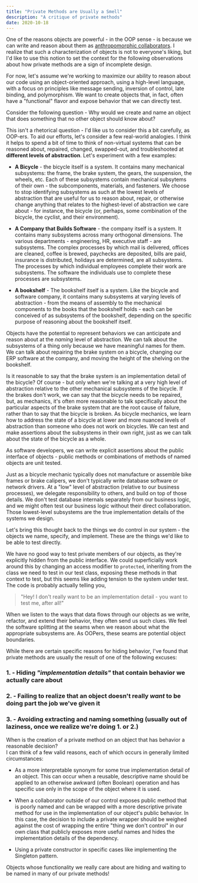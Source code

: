```yaml
---
title: "Private Methods are Usually a Smell"
description: "A critique of private methods"
date: 2020-10-18
---
```


One of the reasons objects are powerful - in the OOP sense - is because we can write
and reason about them as [anthropomorphic collaborators](https://sandimetz.com/blog/2018/21/what-does-oo-afford).
I realize that such a characterization of objects is not to everyone's liking, but I'd like to use this notion
to set the context for the following observations about how private methods are a sign of incomplete design.

For now, let's assume we're working to maximize our ability to reason about our code using
an object-oriented approach, using a high-level language, with a focus on principles like message sending, 
inversion of control, late binding, and polymorphism. We want to create objects that, in fact, 
often have a "functional" flavor and expose behavior that we can directly test.

Consider the following question - Why would we create and name an object that does something that
no other object should know about?

This isn't a rhetorical question - I'd like us to consider this a bit carefully, as OOP-ers.
To aid our efforts, let's consider a few real-world analogies.  I think it helps to spend a bit of time
to think of non-virtual systems that can be reasoned about, repaired, changed, swapped-out, and
troubleshooted at __different levels of abstraction__.  Let's experiment with a few examples:

- __A Bicycle__ - the bicycle itself is a system.  It contains many mechanical subsystems: the
frame, the brake system, the gears, the suspension, the wheels, etc.  Each of these subsystems contain mechanical
subsytems of their own - the subcomponents, materials, and fasteners.  We choose to stop identifying
subsystems as such at the lowest levels of abstraction that are useful for us to reason about, repair,
or otherwise change anything that relates to the highest-level of abstraction we care about - for instance,
the bicycle (or, perhaps, some combination of the bicycle, the cyclist, and their environment).


- __A Company that Builds Software__ - the company itself is a system.  It contains many subsystems across
many orthogonal dimensions.  The various departments - engineering, HR, executive staff - are subsystems.
The complex processes by which mail is delivered, offices are cleaned, coffee is brewed, paychecks are deposited,
bills are paid, insurance is distributed, holidays are determined, are all subsystems.  The processes by
which individual employees complete their work are subsystems.  The software the individuals use to complete
these processes are subsystems.


- __A bookshelf__ - The bookshelf itself is a system.  Like the bicycle and software company, it contains many
subsystems at varying levels of abstraction - from the means of assembly to the mechanical components to the
books that the bookshelf holds - each can be conceived of as subsystems of the bookshelf, depending on the
specific purpose of reasoning about the bookshelf itself.


Objects have the potential to represent behaviors we can anticipate and reason about at the _naming_ level of abstraction.
We can talk about the subsystems of a thing only because we have meaningful names for them.
We can talk about repairing the brake system on a bicycle, changing our ERP software at the company, and moving the height of
the shelving on the bookshelf.

Is it reasonable to say that the brake system is an implementation detail of the bicycle? Of course -
but only when we're talking at a very high level of abstraction relative to the other mechanical subsystems 
of the bicycle.  If the brakes don't work, we can say that the bicycle needs to be repaired, but, as mechanics, 
it's often more reasonable to talk specifically about the particular aspects of the brake system that are
the root cause of failure, rather than to say that the bicycle is broken.  As bicycle mechanics, we learn how to 
address the state of a bicycle at lower and more nuanced levels of abstraction than someone who does not work 
on bicycles.  We can test and make assertions about the subsystems in their own right, just as we can talk about
the state of the bicycle as a whole.

As software developers, we can write explicit assertions about the public interface of objects -
public methods or combinations of methods of named objects are unit tested.

Just as a bicycle mechanic typically does not manufacture or assemble bike frames or brake calipers, we don't
typically write database software or network drivers.  At a "low" level of abstraction (relative to our
business processes), we delegate responsibility to others, and build on top of those details.
We don't test database internals separately from our business logic, and we might often test our business logic
without their direct collaboration.  Those lowest-level subsystems are the true implementation details of the 
systems we design.

Let's bring this thought back to the things we do control in our system - the objects we name, specify,
and implement.  These are the things we'd like to be able to test directly.

We have no good way to test private members of our objects, as they're explicitly hidden from the
public interface.  We could superficially work around this by changing an access modifier to `protected`, 
inheriting from the class we need to test in our test class, exposing these methods in that context to test,
but this seems like adding tension to the system under test. The code is probably actually telling you, 

> "Hey! I don't really want to be an implementation detail - you want to test me, after all!"

When we listen to the ways that data flows through our objects as we write, refactor, 
and extend their behavior, they often send us such clues.  We feel the software splitting at 
the seams when we reason about what the appropriate subsystems are. 
As OOPers, these seams are potential object boundaries.

While there are certain specific reasons for hiding behavior, 
I've found that private methods are usually the result of one of the following excuses:

### 1. - __Hiding _"implementation details"_ that contain behavior we actually care about__

### 2. - __Failing to realize that an object doesn't really _want_ to be doing part the job we've given it__

### 3. - __Avoiding extracting and naming something (usually out of laziness, once we realize we're doing 1. or 2.)__

When is the creation of a private method on an object that has behavior a reasonable decision?  
I can think of a few valid reasons, each of which occurs in generally limited circumstances:

- As a more interpretable synonym for some true implementation detail of an object. This can occur when a
reusable, descriptive name should be applied to an otherwise awkward (often Boolean) operation 
and has specific use only in the scope of the object where it is used.

- When a collaborator outside of our control exposes public method that is poorly named and can be 
wrapped with a more descriptive private method for use in the implementation of our object's public 
behavior. In this case, the decision to include a private wrapper should be weighed against the cost 
of wrapping the entire "thing we don't control" in our own class that publicly exposes more useful 
names and hides the implementation details of the dependency.

- Using a private constructor in specific cases like implementing the Singleton pattern.

Objects whose functionality we really care about are hiding and waiting to be named in many of our private methods!



